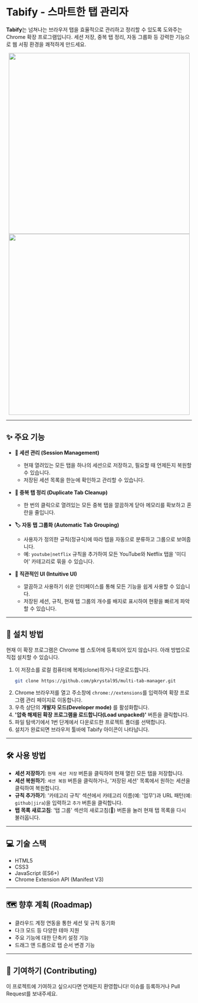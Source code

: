 # Tabify - 스마트한 탭 관리자

<!-- TODO: 스크린샷 이미지로 교체해주세요 -->

**Tabify**는 넘쳐나는 브라우저 탭을 효율적으로 관리하고 정리할 수 있도록 도와주는 Chrome 확장 프로그램입니다. 세션 저장, 중복 탭 정리, 자동 그룹화 등 강력한 기능으로 웹 서핑 환경을 쾌적하게 만드세요.

<p align="center">
  <img src="https://github.com/user-attachments/assets/18968913-c95a-4828-9def-661fe7432c2f" height="491" />
  <img src="https://github.com/user-attachments/assets/98be192b-0bc8-4441-b2d2-17b8b69dc50e" height="491" />
</p>

---

## ✨ 주요 기능

- **💾 세션 관리 (Session Management)**

  - 현재 열려있는 모든 탭을 하나의 세션으로 저장하고, 필요할 때 언제든지 복원할 수 있습니다.
  - 저장된 세션 목록을 한눈에 확인하고 관리할 수 있습니다.

- **🧹 중복 탭 정리 (Duplicate Tab Cleanup)**

  - 한 번의 클릭으로 열려있는 모든 중복 탭을 깔끔하게 닫아 메모리를 확보하고 혼란을 줄입니다.

- **🏷️ 자동 탭 그룹화 (Automatic Tab Grouping)**

  - 사용자가 정의한 규칙(정규식)에 따라 탭을 자동으로 분류하고 그룹으로 보여줍니다.
  - 예: `youtube|netflix` 규칙을 추가하여 모든 YouTube와 Netflix 탭을 '미디어' 카테고리로 묶을 수 있습니다.

- **📑 직관적인 UI (Intuitive UI)**
  - 깔끔하고 사용하기 쉬운 인터페이스를 통해 모든 기능을 쉽게 사용할 수 있습니다.
  - 저장된 세션, 규칙, 현재 탭 그룹의 개수를 배지로 표시하여 현황을 빠르게 파악할 수 있습니다.

---

## 🚀 설치 방법

현재 이 확장 프로그램은 Chrome 웹 스토어에 등록되어 있지 않습니다. 아래 방법으로 직접 설치할 수 있습니다.

1.  이 저장소를 로컬 컴퓨터에 복제(clone)하거나 다운로드합니다.
    ```bash
    git clone https://github.com/pkrystal95/multi-tab-manager.git
    ```
2.  Chrome 브라우저를 열고 주소창에 `chrome://extensions`를 입력하여 확장 프로그램 관리 페이지로 이동합니다.
3.  우측 상단의 **개발자 모드(Developer mode)** 를 활성화합니다.
4.  **'압축 해제된 확장 프로그램을 로드합니다(Load unpacked)'** 버튼을 클릭합니다.
5.  파일 탐색기에서 1번 단계에서 다운로드한 프로젝트 폴더를 선택합니다.
6.  설치가 완료되면 브라우저 툴바에 Tabify 아이콘이 나타납니다.

---

## 🛠️ 사용 방법

- **세션 저장하기**: `현재 세션 저장` 버튼을 클릭하여 현재 열린 모든 탭을 저장합니다.
- **세션 복원하기**: `세션 복원` 버튼을 클릭하거나, '저장된 세션' 목록에서 원하는 세션을 클릭하여 복원합니다.
- **규칙 추가하기**: '카테고리 규칙' 섹션에서 카테고리 이름(예: '업무')과 URL 패턴(예: `github|jira`)을 입력하고 `추가` 버튼을 클릭합니다.
- **탭 목록 새로고침**: '탭 그룹' 섹션의 새로고침(🔄) 버튼을 눌러 현재 탭 목록을 다시 불러옵니다.

---

## 💻 기술 스택

- HTML5
- CSS3
- JavaScript (ES6+)
- Chrome Extension API (Manifest V3)

---

## 🗺️ 향후 계획 (Roadmap)

- 클라우드 계정 연동을 통한 세션 및 규칙 동기화
- 다크 모드 등 다양한 테마 지원
- 주요 기능에 대한 단축키 설정 기능
- 드래그 앤 드롭으로 탭 순서 변경 기능

---

## 🤝 기여하기 (Contributing)

이 프로젝트에 기여하고 싶으시다면 언제든지 환영합니다! 이슈를 등록하거나 Pull Request를 보내주세요.
